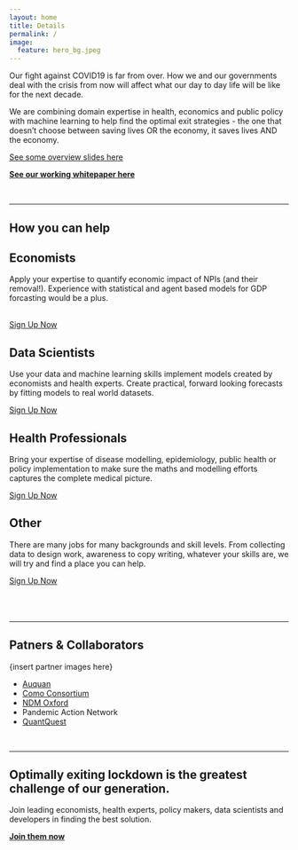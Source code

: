 ```yaml
---
layout: home
title: Details
permalink: /
image:
  feature: hero_bg.jpeg
---
```

  
Our fight against COVID19 is far from over. How we and our governments deal with the crisis from now will affect what our day to day life will be like for the next decade.

We are combining domain expertise in health, economics and public policy with machine learning to help find the optimal exit strategies - the one that doesn’t choose between saving lives OR the economy, it saves lives AND the economy.

[See some overview slides here](https://links.quant-quest.com/HELPSlides)

[**See our working whitepaper here**](https://docs.google.com/document/d/1OgCIZ0NGZP8XELOI6niWxY-rHIh5h2gh2w3U5TOHyOU)

<br />

---

<div>
<h2>How you can help</h2>
<div class="tiles">

<div class="tile notice">
  <h2 class="post-title">Economists</h2>
  <p class="post-excerpt">Apply your expertise to quantify economic impact of NPIs (and their removal!). Experience with statistical and agent based models for GDP forcasting would be a plus.<br /><br /></p>
  <a href='https://docs.google.com/forms/d/1letM0emPYKQ9KP0l37X1GlHO75gSyDwikMB1iVh-V0A/edit' target='_blank'>Sign Up Now</a>
</div><!-- /.tile -->

<div class="tile notice">
  <h2 class="post-title">Data Scientists</h2>
  <p class="post-excerpt">Use your data and machine learning skills implement models created by economists and health experts. Create practical, forward looking forecasts by fitting models to real world datasets.</p>
  <a href='https://docs.google.com/forms/d/1letM0emPYKQ9KP0l37X1GlHO75gSyDwikMB1iVh-V0A/edit' target='_blank'>Sign Up Now</a>
</div><!-- /.tile -->

<div class="tile notice">
  <h2 class="post-title">Health Professionals</h2>
  <p class="post-excerpt">Bring your expertise of disease modelling, epidemiology, public health or policy implementation to make sure the maths and modelling efforts captures the complete medical picture.</p>
  <a href='https://docs.google.com/forms/d/1letM0emPYKQ9KP0l37X1GlHO75gSyDwikMB1iVh-V0A/edit' target='_blank'>Sign Up Now</a>
</div><!-- /.tile -->

<div class="tile notice">
  <h2 class="post-title">Other</h2>
  <p class="post-excerpt">There are many jobs for many backgrounds and skill levels. From collecting data to design work, awareness to copy writing, whatever your skills are, we will try and find a place you can help.</p>
  <a href='https://docs.google.com/forms/d/1letM0emPYKQ9KP0l37X1GlHO75gSyDwikMB1iVh-V0A/edit' target='_blank'>Sign Up Now</a>
</div><!-- /.tile -->

</div><!-- /.tiles -->

</div>
<br /><br />
&nbsp&nbsp&nbsp

---


## Patners & Collaborators

{insert partner images here}

- [Auquan](https://auquan.com)
- [Como Consortium](https://www.medsci.ox.ac.uk/news/como-consortium-the-covid-19-pandemic-modelling-in-context)
- [NDM Oxford](https://www.ndm.ox.ac.uk/home)
- Pandemic Action Network
- [QuantQuest](https://www.quant-quest.com)


 <br />
 
---


<div class='notice-info'>   
  <h2> Optimally exiting lockdown is the greatest challenge of our generation.</h2>
  <p>Join leading economists, health experts, policy makers, data scientists and developers in finding the best solution.</p>
  <a href='https://docs.google.com/forms/d/1letM0emPYKQ9KP0l37X1GlHO75gSyDwikMB1iVh-V0A/edit' target='_blank'><strong>Join them now</strong></a>
  </div><!-- /.notice-info -->
